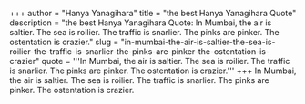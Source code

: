 +++
author = "Hanya Yanagihara"
title = "the best Hanya Yanagihara Quote"
description = "the best Hanya Yanagihara Quote: In Mumbai, the air is saltier. The sea is roilier. The traffic is snarlier. The pinks are pinker. The ostentation is crazier."
slug = "in-mumbai-the-air-is-saltier-the-sea-is-roilier-the-traffic-is-snarlier-the-pinks-are-pinker-the-ostentation-is-crazier"
quote = '''In Mumbai, the air is saltier. The sea is roilier. The traffic is snarlier. The pinks are pinker. The ostentation is crazier.'''
+++
In Mumbai, the air is saltier. The sea is roilier. The traffic is snarlier. The pinks are pinker. The ostentation is crazier.
